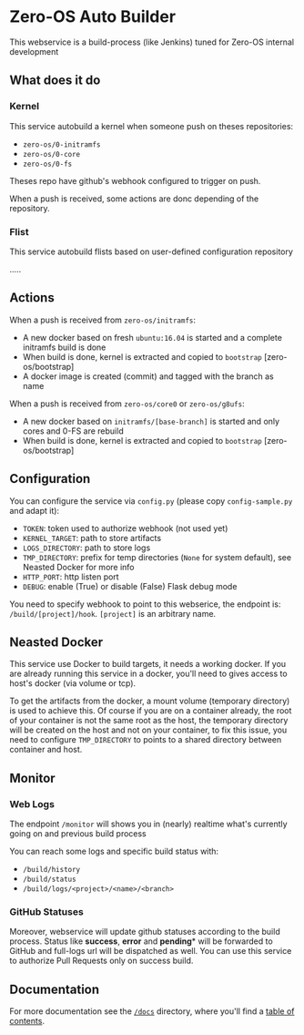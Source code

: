 # Zero-OS Auto Builder
This webservice is a build-process (like Jenkins) tuned for Zero-OS internal development

## What does it do
### Kernel
This service autobuild a kernel when someone push on theses repositories:
- `zero-os/0-initramfs`
- `zero-os/0-core`
- `zero-os/0-fs`

Theses repo have github's webhook configured to trigger on push.

When a push is received, some actions are donc depending of the repository.

### Flist
This service autobuild flists based on user-defined configuration repository

.....

## Actions
When a push is received from `zero-os/initramfs`:
- A new docker based on fresh `ubuntu:16.04` is started and a complete initramfs build is done
- When build is done, kernel is extracted and copied to `bootstrap` [zero-os/bootstrap]
- A docker image is created (commit) and tagged with the branch as name

When a push is received from `zero-os/core0` or `zero-os/g8ufs`:
- A new docker based on `initramfs/[base-branch]` is started and only cores and 0-FS are rebuild
- When build is done, kernel is extracted and copied to `bootstrap` [zero-os/bootstrap]

## Configuration
You can configure the service via `config.py` (please copy `config-sample.py` and adapt it):
- `TOKEN`: token used to authorize webhook (not used yet)
- `KERNEL_TARGET`: path to store artifacts
- `LOGS_DIRECTORY`: path to store logs
- `TMP_DIRECTORY`: prefix for temp directories (`None` for system default), see Neasted Docker for more info
- `HTTP_PORT`: http listen port
- `DEBUG`: enable (True) or disable (False) Flask debug mode

You need to specify webhook to point to this webserice, the endpoint is: `/build/[project]/hook`. `[project]` is an arbitrary name.

## Neasted Docker
This service use Docker to build targets, it needs a working docker. If you are already running this
service in a docker, you'll need to gives access to host's docker (via volume or tcp).

To get the artifacts from the docker, a mount volume (temporary directory) is used to achieve this. Of course
if you are on a container already, the root of your container is not the same root as the host, the temporary directory
will be created on the host and not on your container, to fix this issue, you need to configure `TMP_DIRECTORY` to
points to a shared directory between container and host.

## Monitor
### Web Logs
The endpoint `/monitor` will shows you in (nearly) realtime what's currently going on and previous build process

You can reach some logs and specific build status with:
- `/build/history`
- `/build/status`
- `/build/logs/<project>/<name>/<branch>`

### GitHub Statuses
Moreover, webservice will update github statuses according to the build process.
Status like **success**, **error** and **pending*** will be forwarded to GitHub and full-logs url
will be dispatched as well. You can use this service to authorize Pull Requests only on success build.

## Documentation

For more documentation see the [`/docs`](./docs) directory, where you'll find a [table of contents](/docs/SUMMARY.md).
